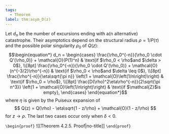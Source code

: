 ```yaml
---
tags:
  - Theorem
label: thm:asym_D(z)
---
```

Let $d_n$ be the number of excursions ending with a(n alternative) catastrophe. Their asymptotics depend on the structural radius $\rho = 1/P(\tau)$ and the possible polar singularity $\rho_0$ of $Q(z)$:
$$\begin{equation*}
d_n =
\begin{cases}
\frac{\rho_0^{-n}}{\rho_0 \cdot Q'(\rho_0)} + 
\mathcal{O}(P(1)^n) 
& \text{if $\rho_0 < \rho$and $\delta > 0$}, \\[8pt]
\frac{\rho_0^{-n}}{\rho_0 \cdot Q'(\rho_0)} + 
\mathcal{O}(n^{-3/2}\rho^{-n}) & 
\text{if $\rho_0 < \rho$and $\delta \leq 0$}, \\[8pt]
\frac{\rho^{-n}}{\eta\sqrt{\pi n}}
\left(1 + \mathcal{O}\left(1/n\right)\right) 
& \text{if $\rho_0 = \rho$}, \\[8pt]
\frac{D(\rho)^2\eta\rho^{-n}}{2\sqrt{\pi n^3}}
\left(1 + \mathcal{O}\left(1/n\right)\right) & 
\text{if $\mathcal{Z}$is empty},
\end{cases}
\end{equation*}$$
where $\eta$ is given by the Puiseux expansion of 
$$
Q(z) = Q(\rho) - \eta\sqrt{1 - z/\rho} + \mathcal{O}(1 - z/\rho)
$$ 
for $z \to \rho$. The last two cases occur only when $\delta < 0$.

`\begin{proof}`
![[Theorem 4.2.5. Proof|no-title]]
`\end{proof}`
